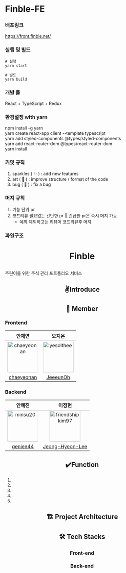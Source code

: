 # Finble-FE

### 배포링크
https://front.finble.net/

### 실행 및 빌드
```
# 실행
yarn start

# 빌드
yarn build
```

### 개발 툴
React + TypeScript + Redux

### 환경설정 with yarn

npm install -g yarn  <br/> 
yarn create react-app client --template typescript  <br/> 
yarn add styled-components @types/styled-components  <br/> 
yarn add react-router-dom @types/react-router-dom  <br/> 
yarn install  <br/> 

### 커밋 규칙 
1. sparkles ( :sparkles: ) : add new features <br/> 
1. art ( :art: ) : improve structure / format of the code <br/> 
1. bug ( :bug: ) : fix a bug <br/> 

### 머지 규칙
1. 기능 단위 pr
2. 코드리뷰 필요없는 간단한 pr || 긴급한 pr은 즉시 머지 가능
   - 예외 제외하고는 리뷰어 코드리뷰후 머지

### 파일구조


#  <p align="center">  Finble
주린이를 위한 주식 관리 포트폴리오 서비스

## <p align="center"> ✌️Introduce

## <p align="center"> 🌈 Member</p>

### Frontend

|안채연|오지은|
|:-:|:---:|
|<img src="https://avatars.githubusercontent.com/u/90609254?v=4" alt="chaeyeonan" width="100" height="100">|<img src="https://avatars.githubusercontent.com/u/100078144?v=4" alt="yesolthee" width="100" height="100">
|[chaeyeonan](https://github.com/chaeyeonan)|[JeeeunOh](https://github.com/JeeeunOh)|

### Backend

|안혜진|이정현|
|:-:|:--:|
|<img src="https://avatars.githubusercontent.com/u/86006389?v=4" alt="minsu20" width="100" height="100">|<img src="https://avatars.githubusercontent.com/u/61726631?v=4" alt="friendshipkim97" width="100" height="100">|
[geniee44](https://github.com/geniee44)|[Jeong-Hyeon-Lee](https://github.com/Jeong-Hyeon-Lee)|

## <p align="center"> ✔️Function </p>
1. 
2.
3. 
4.
5. 

## <p align="center"> 🏗 Project Architecture </p>


## <p align="center"> 🛠 Tech Stacks </p>

### <p align="center"> Front-end </p>

### <p align="center"> Back-end </p>



